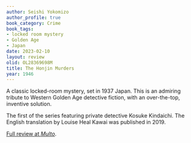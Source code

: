 ```yaml
---
author: Seishi Yokomizo
author_profile: true
book_category: Crime
book_tags:
- locked room mystery
- Golden Age
- Japan
date: 2023-02-10
layout: review
olid: OL28369698M
title: The Honjin Murders
year: 1946
---
```


A classic locked-room mystery, set in 1937 Japan. 
This is an admiring tribute to Western Golden Age detective fiction, 
with an over-the-top, inventive solution.

The first of the series featuring private detective Kosuke Kindaichi. The English translation by Louise Heal Kawai was published in 2019.

[Full review at *Multo*](https://multoghost.wordpress.com/2023/02/10/reading-the-honjin-murders/).